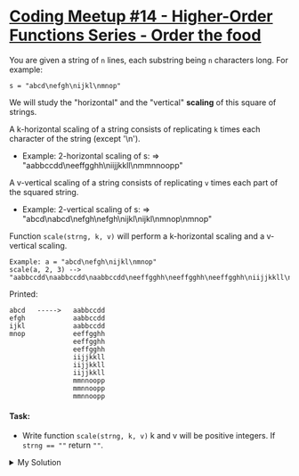 # [Coding Meetup #14 - Higher-Order Functions Series - Order the food](https://www.codewars.com/kata/583952fbc23341c7180002fd)

<div class="markdown prose max-w-5xl mx-auto overflow-x-auto break-words" id="description"><p>You are given a string of <code>n</code> lines, each substring being <code>n</code> characters long. 
For example:</p>
<p><code>s = "abcd\nefgh\nijkl\nmnop"</code></p>
<p>We will study the "horizontal" and the "vertical" <strong>scaling</strong> of this square of strings.</p>
<p>A k-horizontal scaling of a string consists of replicating <code>k</code> times each character of the string
(except '\n').</p>
<ul>
<li>Example: 2-horizontal scaling of s: =&gt; "aabbccdd\neeffgghh\niijjkkll\nmmnnoopp"</li>
</ul>
<p>A v-vertical scaling of a string consists of replicating <code>v</code> times each part of the squared string.</p>
<ul>
<li>Example: 2-vertical scaling of s: =&gt; "abcd\nabcd\nefgh\nefgh\nijkl\nijkl\nmnop\nmnop"</li>
</ul>
<p>Function <code>scale(strng, k, v)</code> will perform a k-horizontal scaling and a v-vertical scaling.</p>
<pre><code>Example: a = "abcd\nefgh\nijkl\nmnop"
scale(a, 2, 3) --&gt; "aabbccdd\naabbccdd\naabbccdd\neeffgghh\neeffgghh\neeffgghh\niijjkkll\niijjkkll\niijjkkll\nmmnnoopp\nmmnnoopp\nmmnnoopp"
</code></pre>
<p>Printed:</p>
<pre><code>abcd   -----&gt;   aabbccdd
efgh            aabbccdd
ijkl            aabbccdd
mnop            eeffgghh
                eeffgghh
                eeffgghh
                iijjkkll
                iijjkkll
                iijjkkll
                mmnnoopp
                mmnnoopp
                mmnnoopp
</code></pre>
<h4 id="task">Task:</h4>
<ul>
<li>Write function <code>scale(strng, k, v)</code> 
k and v will be positive integers. If <code>strng == ""</code> return <code>""</code>.</li>
</ul>
</div>

<details><summary>My Solution</summary>

```js
function scale(strng, k, n) {
  if (strng === '') return ''

  let rows = strng.split('\n').map(row =>
    row
      .split('')
      .map(el => el.repeat(k))
      .join('')
  )
  return rows.map(row => Array(n).fill(row).join('\n')).join('\n')
}
```

</details>

